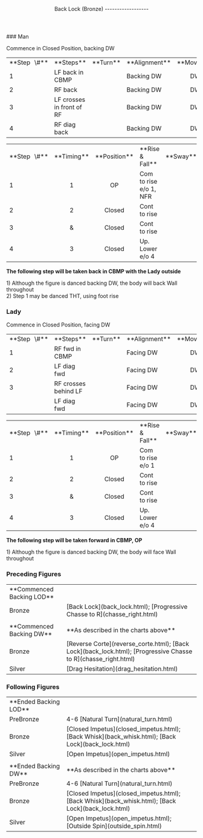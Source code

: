 <header>Back Lock (Bronze)
------------------

 </header>### Man

Commence in Closed Position, backing DW

 <table class="style1"> <tbody><tr> <td style="width:10%">**Step<span style="color:white">\_</span>\#**</td> <td style="width:38%">**Steps**</td> <td style="width:20%">**Turn**</td> <td style="width:16%">**Alignment**</td> <td style="width:16%;text-align:center">**Moving**</td> </tr> <tr> <td>1</td> <td>LF back in CBMP</td> <td> </td> <td>Backing DW</td> <td style="text-align:center">DW</td> </tr> <tr> <td>2</td> <td>RF back</td> <td> </td> <td>Backing DW</td> <td style="text-align:center">DW</td> </tr> <tr> <td>3</td> <td>LF crosses in front of RF</td> <td> </td> <td>Backing DW</td> <td style="text-align:center">DW</td> </tr> <tr> <td>4</td> <td>RF diag back</td> <td> </td> <td>Backing DW</td> <td style="text-align:center">DW</td> </tr> </tbody></table>

 <table class="style1"> <tbody><tr> <td style="width:10%">**Step<span style="color:white">\_</span>\#**</td> <td style="width:10%;text-align:center">**Timing**</td> <td style="width:20%;text-align:center">**Position**</td> <td style="width:40%">**Rise &amp; Fall**</td> <td style="width:10%;text-align:center">**Sway**</td> <td style="width:10%;text-align:right">**Footwork**</td> </tr> <tr> <td>1</td> <td style="text-align:center">1</td> <td style="text-align:center">OP</td> <td>Com to rise e/o 1, NFR</td> <td style="text-align:center"></td> <td style="text-align:right">TH</td> </tr> <tr> <td>2 </td> <td style="text-align:center">2</td> <td style="text-align:center">Closed</td> <td>Cont to rise</td> <td style="text-align:center"></td> <td style="text-align:right">T</td> </tr> <tr> <td>3</td> <td style="text-align:center">&amp;</td> <td style="text-align:center">Closed</td> <td>Cont to rise</td> <td style="text-align:center"></td> <td style="text-align:right">T</td> </tr> <tr> <td>4</td> <td style="text-align:center">3</td> <td style="text-align:center">Closed</td> <td>Up. Lower e/o 4</td> <td style="text-align:center"></td> <td style="text-align:right">TH</td> </tr> </tbody></table>

**The following step will be taken back in CBMP with the Lady outside**

1\) Although the figure is danced backing DW, the body will back Wall throughout  
 2) Step 1 may be danced THT, using foot rise

### Lady

Commence in Closed Position, facing DW

 <table class="style1"> <tbody><tr> <td style="width:10%">**Step<span style="color:white">\_</span>\#**</td> <td style="width:38%">**Steps**</td> <td style="width:20%">**Turn**</td> <td style="width:16%">**Alignment**</td> <td style="width:16%;text-align:center">**Moving**</td> </tr> <tr> <td>1</td> <td>RF fwd in CBMP</td> <td> </td> <td>Facing DW</td> <td style="text-align:center">DW</td> </tr> <tr> <td>2</td> <td>LF diag fwd</td> <td> </td> <td>Facing DW</td> <td style="text-align:center">DW</td> </tr> <tr> <td>3</td> <td>RF crosses behind LF</td> <td> </td> <td>Facing DW</td> <td style="text-align:center">DW</td> </tr> <tr> <td> </td> <td>LF diag fwd</td> <td> </td> <td>Facing DW</td> <td style="text-align:center">DW</td> </tr> </tbody></table>

 <table class="style1"> <tbody><tr> <td style="width:10%">**Step<span style="color:white">\_</span>\#**</td> <td style="width:10%;text-align:center">**Timing**</td> <td style="width:20%;text-align:center">**Position**</td> <td style="width:40%">**Rise &amp; Fall**</td> <td style="width:10%;text-align:center">**Sway**</td> <td style="width:10%;text-align:right">**Footwork**</td> </tr> <tr> <td>1</td> <td style="text-align:center">1</td> <td style="text-align:center">OP</td> <td>Com to rise e/o 1</td> <td style="text-align:center"></td> <td style="text-align:right">HT</td> </tr> <tr> <td>2 </td> <td style="text-align:center">2</td> <td style="text-align:center">Closed</td> <td>Cont to rise</td> <td style="text-align:center"></td> <td style="text-align:right">T</td> </tr> <tr> <td>3</td> <td style="text-align:center">&amp;</td> <td style="text-align:center">Closed</td> <td>Cont to rise</td> <td style="text-align:center"></td> <td style="text-align:right">T</td> </tr> <tr> <td>4</td> <td style="text-align:center">3</td> <td style="text-align:center">Closed</td> <td>Up. Lower e/o 4</td> <td style="text-align:center"></td> <td style="text-align:right">TH</td> </tr> </tbody></table>

**The following step will be taken forward in CBMP, OP**

1\) Although the figure is danced backing DW, the body will face Wall throughout

### Preceding Figures

 <table> <tbody><tr> <td style="width:30%">**Commenced Backing LOD**</td> <td> </td> </tr> <tr> <td style="width:30%">Bronze</td> <td> [Back Lock](back_lock.html); [Progressive Chasse to R](chasse_right.html) </td> </tr> <tr> <td style="width:30%"> </td> <td> </td> </tr> <tr> <td style="width:30%">**Commenced Backing DW**</td> <td>**As described in the charts above**</td> </tr> <tr> <td style="width:30%">Bronze</td> <td> [Reverse Corte](reverse_corte.html); [Back Lock](back_lock.html); [Progressive Chasse to R](chasse_right.html) </td> </tr> <tr> <td style="width:30%">Silver</td> <td> [Drag Hesitation](drag_hesitation.html) </td> </tr> </tbody></table>

### Following Figures

 <table> <tbody><tr> <td>**Ended Backing LOD**</td> <td> </td> </tr> <tr> <td style="width:30%">PreBronze</td> <td> 4-6 [Natural Turn](natural_turn.html) </td> </tr> <tr> <td>Bronze</td> <td> [Closed Impetus](closed_impetus.html); [Back Whisk](back_whisk.html); [Back Lock](back_lock.html) </td> </tr> <tr> <td>Silver</td> <td> [Open Impetus](open_impetus.html) </td> </tr> <tr> <td> </td> <td> </td> </tr> <tr> <td>**Ended Backing DW**</td> <td>**As described in the charts above**</td> </tr> <tr> <td style="width:30%">PreBronze</td> <td> 4-6 [Natural Turn](natural_turn.html) </td> </tr> <tr> <td>Bronze</td> <td> [Closed Impetus](closed_impetus.html); [Back Whisk](back_whisk.html); [Back Lock](back_lock.html) </td> </tr> <tr> <td>Silver</td> <td> [Open Impetus](open_impetus.html); [Outside Spin](outside_spin.html) </td> </tr> </tbody></table>
